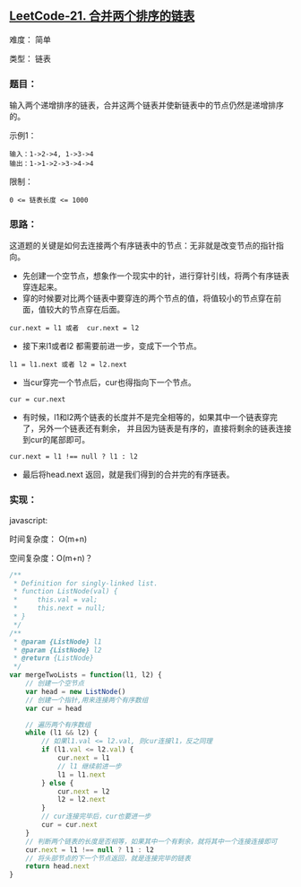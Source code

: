 ## [LeetCode-21. 合并两个排序的链表](https://leetcode-cn.com/problems/he-bing-liang-ge-pai-xu-de-lian-biao-lcof/)

难度： 简单

类型： 链表

### 题目：
输入两个递增排序的链表，合并这两个链表并使新链表中的节点仍然是递增排序的。

示例1：
```
输入：1->2->4, 1->3->4
输出：1->1->2->3->4->4
```
限制：
```
0 <= 链表长度 <= 1000
```
### 思路：

这道题的关键是如何去连接两个有序链表中的节点：无非就是改变节点的指针指向。  
- 先创建一个空节点，想象作一个现实中的针，进行穿针引线，将两个有序链表穿连起来。
- 穿的时候要对比两个链表中要穿连的两个节点的值，将值较小的节点穿在前面，值较大的节点穿在后面。
```
cur.next = l1 或者  cur.next = l2
``` 
- 接下来l1或者l2 都需要前进一步，变成下一个节点。
```
l1 = l1.next 或者 l2 = l2.next
```
- 当cur穿完一个节点后，cur也得指向下一个节点。
```
cur = cur.next
```
- 有时候，l1和l2两个链表的长度并不是完全相等的，如果其中一个链表穿完了，另外一个链表还有剩余，
并且因为链表是有序的，直接将剩余的链表连接到cur的尾部即可。
```
cur.next = l1 !== null ? l1 : l2
```
- 最后将head.next 返回，就是我们得到的合并完的有序链表。



### 实现：
javascript:

时间复杂度： O(m+n)

空间复杂度：O(m+n)？

```js
/**
 * Definition for singly-linked list.
 * function ListNode(val) {
 *     this.val = val;
 *     this.next = null;
 * }
 */
/**
 * @param {ListNode} l1
 * @param {ListNode} l2
 * @return {ListNode}
 */
var mergeTwoLists = function(l1, l2) {
    // 创建一个空节点
    var head = new ListNode()
    // 创建一个指针,用来连接两个有序数组
    var cur = head

    // 遍历两个有序数组
    while (l1 && l2) {
        // 如果l1.val <= l2.val, 则cur连接l1，反之同理
        if (l1.val <= l2.val) {
            cur.next = l1
            // l1 继续前进一步
            l1 = l1.next
        } else {
            cur.next = l2
            l2 = l2.next
        }
        // cur连接完毕后，cur也要进一步
        cur = cur.next
    }
    // 判断两个链表的长度是否相等，如果其中一个有剩余，就将其中一个连接连接即可
    cur.next = l1 !== null ? l1 : l2
    // 将头部节点的下一个节点返回，就是连接完毕的链表
    return head.next
}
```